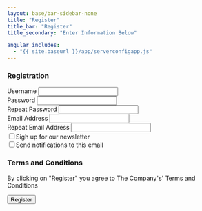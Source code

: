 ```yaml
---
layout: base/bar-sidebar-none
title: "Register"
title_bar: "Register"
title_secondary: "Enter Information Below"

angular_includes:
  - "{{ site.baseurl }}/app/serverconfigapp.js"
---
```


<div ng-app="">
    <div class="container-fluid">
    <section class="container">
		<div class="container-page">				
			<div class="col-md-6">
				<h3 class="dark-grey">Registration</h3>
				<div class="form-group col-lg-12">
					<label>Username</label>
					<input type="" name="" class="form-control" id="" value="">
				</div>
				<div class="form-group col-lg-6">
					<label>Password</label>
					<input type="password" name="" class="form-control" id="" value="">
				</div>
				<div class="form-group col-lg-6">
					<label>Repeat Password</label>
					<input type="password" name="" class="form-control" id="" value="">
				</div>			
				<div class="form-group col-lg-6">
					<label>Email Address</label>
					<input type="" name="" class="form-control" id="" value="">
				</div>
				<div class="form-group col-lg-6">
					<label>Repeat Email Address</label>
					<input type="" name="" class="form-control" id="" value="">
				</div>			
				<div class="col-sm-6">
					<input type="checkbox" class="checkbox" />Sigh up for our newsletter
				</div>
				<div class="col-sm-6">
					<input type="checkbox" class="checkbox" />Send notifications to this email
				</div>				
			</div>
			<div class="col-md-6">
				<h3 class="dark-grey">Terms and Conditions</h3>
				<p>
					By clicking on "Register" you agree to The Company's' Terms and Conditions
				</p>
				<button type="submit" class="btn btn-primary">Register</button>
			</div>
		</div>
	</section>
</div>
</div>
